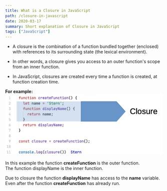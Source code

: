```yaml
---
title: What is a Closure in JavaScript
path: /closure-in-javascript
date: 2020-03-17
summary: Short explanation of Closure in JavaScript
tags: ["JavaScript"]
---
```


- A closure is the combination of a function bundled together (enclosed) with references to its surrounding state (the lexical environment).

- In other words, a closure gives you access to an outer function's scope from an inner function.

- In JavaScript, closures are created every time a function is created, at function creation time.

**For example:**
![closure](./images/closure.jpg)

In this example the function **createFunction** is the outer function.  
The function displayName is the inner function.

Due to closure the function **displayName** has access to the **name** variable. Even after the function **createFunction** has already run.
